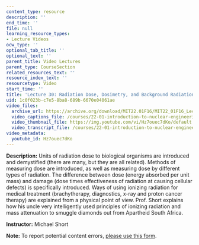 ```yaml
---
content_type: resource
description: ''
end_time: ''
file: null
learning_resource_types:
- Lecture Videos
ocw_type: ''
optional_tab_title: ''
optional_text: ''
parent_title: Video Lectures
parent_type: CourseSection
related_resources_text: ''
resource_index_text: ''
resourcetype: Video
start_time: ''
title: 'Lecture 30: Radiation Dose, Dosimetry, and Background Radiation'
uid: 1c0f023b-c7e5-8ba8-689b-6670e04061ae
video_files:
  archive_url: https://archive.org/download/MIT22.01F16/MIT22_01F16_Lec30_300k.mp4
  video_captions_file: /courses/22-01-introduction-to-nuclear-engineering-and-ionizing-radiation-fall-2016/1bc62eece2925f02b6d6517a8fc9ebed_Hz7ouec7dKo.vtt
  video_thumbnail_file: https://img.youtube.com/vi/Hz7ouec7dKo/default.jpg
  video_transcript_file: /courses/22-01-introduction-to-nuclear-engineering-and-ionizing-radiation-fall-2016/09484768966cc14934e8d96a5aa0d8ac_Hz7ouec7dKo.pdf
video_metadata:
  youtube_id: Hz7ouec7dKo
---
```


**Description:** Units of radiation dose to biological organisms are introduced and demystified (there are many, but they are all related). Methods of measuring dose are introduced, as well as measuring dose by different types of radiation. The difference between dose (energy absorbed per unit mass) and damage (dose times effectiveness of radiation at causing cellular defects) is specifically introduced. Ways of using ionizing radiation for medical treatment (brachytherapy, diagnostics, x-ray and proton cancer therapy) are explained from a physical point of view. Prof. Short explains how his uncle very intelligently used principles of ionizing radiation and mass attenuation to smuggle diamonds out from Apartheid South Africa.

**Instructor:** Michael Short

**Note:** To report potential content errors, [please use this form](https://forms.gle/8B2zcUvfCtgJdTdE7).



